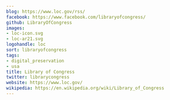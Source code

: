 ```yaml
---
blog: https://www.loc.gov/rss/
facebook: https://www.facebook.com/libraryofcongress/
github: LibraryOfCongress
images:
- loc-icon.svg
- loc-ar21.svg
logohandle: loc
sort: libraryofcongress
tags:
- digital_preservation
- usa
title: Library of Congress
twitter: librarycongress
website: https://www.loc.gov/
wikipedia: https://en.wikipedia.org/wiki/Library_of_Congress
---
```

